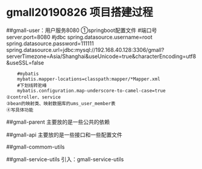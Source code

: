 # gmall20190826 项目搭建过程
##gmall-user：用户服务8080
    ①springboot配置文件
        #端口号
        server.port=8080
        #jdbc
        spring.datasource.username=root
        spring.datasource.password=111111
        spring.datasource.url=jdbc:mysql://192.168.40.128:3306/gmall?serverTimezone=Asia/Shanghai&useUnicode=true&characterEncoding=utf8&useSSL=false
        
        #mybatis
        mybatis.mapper-locations=classpath:mapper/*Mapper.xml
        #下划线转驼峰
        mybatis.configuration.map-underscore-to-camel-case=true
    ②controller、service
    ③bean的映射类、映射数据库的ums_user_member表
    ④写具体功能
   
##gmall-parent
    主要放的是一些公共的依赖
    
##gmall-api
    主要放的是一些接口和一些配置文件
    
##gmall-commom-utils
    
##gmall-service-utils
    引入：gmall-service-utils
    